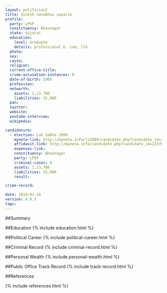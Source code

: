 ```yaml
---
layout: politician2
title: dinesh nanubhai saparia
profile: 
  party: LPSP
  constituency: Bhavnagar
  state: Gujarat
  education: 
    level: Graduate
    details: professional b. com, llb
  photo: 
  sex: 
  caste: 
  religion: 
  current-office-title: 
  crime-accusation-instances: 0
  date-of-birth: 1965
  profession: 
  networth: 
    assets: 1,13,700
    liabilities: 15,000
  pan: 
  twitter: 
  website: 
  youtube-interview: 
  wikipedia: 

candidature: 
  - election: Lok Sabha 2009
    myneta-link: http://myneta.info/ls2009/candidate.php?candidate_id=2237
    affidavit-link: http://myneta.info/candidate.php?candidate_id=2237&scan=original
    expenses-link: 
    constituency: Bhavnagar 
    party: LPSP
    criminal-cases: 0
    assets: 1,13,700
    liabilities: 15,000
    result:  

crime-record: 

date: 2014-01-28
version: 0.0.5
tags: 
---
```

##Summary


##Education
{% include education.html %}


##Political Career
{% include political-career.html %}


##Criminal Record
{% include criminal-record.html %}


##Personal Wealth
{% include personal-wealth.html %}


##Public Office Track Record
{% include track-record.html %}


##References


{% include references.html %}